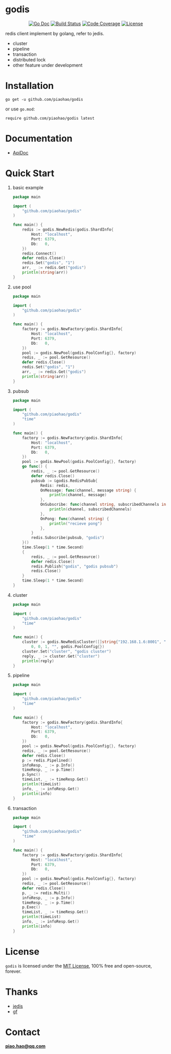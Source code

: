 # godis
<div align=center>

[![Go Doc](https://img.shields.io/badge/godoc-reference-blue.svg)](https://godoc.org/github.com/piaohao/godis)
[![Build Status](https://travis-ci.com/piaohao/godis.svg?branch=dev.master)](https://travis-ci.com/piaohao/godis) 
[![Code Coverage](https://codecov.io/gh/piaohao/godis/branch/dev.master/graph/badge.svg)](https://codecov.io/gh/piaohao/godis/branch/dev.master)
[![License](https://img.shields.io/badge/license-MIT-green.svg)](https://github.com/piaohao/godis)

</div>

redis client implement by golang, refer to jedis.
* cluster
* pipeline
* transaction
* distributed lock
* other feature under development

# Installation
```
go get -u github.com/piaohao/godis
```
or use `go.mod`:
```
require github.com/piaohao/godis latest
```
# Documentation

* [ApiDoc](https://godoc.org/github.com/piaohao/godis)

# Quick Start
1. basic example

    ```go
    package main
    
    import (
        "github.com/piaohao/godis"
    )
    
    func main() {
        redis := godis.NewRedis(godis.ShardInfo{
            Host: "localhost",
            Port: 6379,
            Db:   0,
        })
        redis.Connect()
        defer redis.Close()
        redis.Set("godis", "1")
        arr, _ := redis.Get("godis")
        println(string(arr))
    }
    ```
1. use pool
    ```go
    package main
    
    import (
        "github.com/piaohao/godis"
    )
    
    func main() {
        factory := godis.NewFactory(godis.ShardInfo{
            Host: "localhost",
            Port: 6379,
            Db:   0,
        })
        pool := godis.NewPool(godis.PoolConfig{}, factory)
        redis, _ := pool.GetResource()
        defer redis.Close()
        redis.Set("godis", "1")
        arr, _ := redis.Get("godis")
        println(string(arr))
    }
    ```
1. pubsub
    ```go
    package main
    
    import (
        "github.com/piaohao/godis"
        "time"
    )
    
    func main() {
        factory := godis.NewFactory(godis.ShardInfo{
            Host: "localhost",
            Port: 6379,
            Db:   0,
        })
        pool := godis.NewPool(godis.PoolConfig{}, factory)
        go func() {
            redis, _ := pool.GetResource()
            defer redis.Close()
            pubsub := &godis.RedisPubSub{
                Redis: redis,
                OnMessage: func(channel, message string) {
                    println(channel, message)
                },
                OnSubscribe: func(channel string, subscribedChannels int) {
                    println(channel, subscribedChannels)
                },
                OnPong: func(channel string) {
                    println("recieve pong")
                },
            }
            redis.Subscribe(pubsub, "godis")
        }()
        time.Sleep(1 * time.Second)
        {
            redis, _ := pool.GetResource()
            defer redis.Close()
            redis.Publish("godis", "godis pubsub")
            redis.Close()
        }
        time.Sleep(1 * time.Second)
    }
    ```
1. cluster
    ```go
    package main
    
    import (
        "github.com/piaohao/godis"
        "time"
    )
    
    func main() {
        cluster := godis.NewRedisCluster([]string{"192.168.1.6:8001", "192.168.1.6:8002", "192.168.1.6:8003", "192.168.1.6:8004", "192.168.1.6:8005", "192.168.1.6:8006"},
        	0, 0, 1, "", godis.PoolConfig{})
        cluster.Set("cluster", "godis cluster")
        reply, _ := cluster.Get("cluster")
        println(reply)
    }
    ```
1. pipeline
    ```go
    package main
    
    import (
        "github.com/piaohao/godis"
        "time"
    )
    
    func main() {
        factory := godis.NewFactory(godis.ShardInfo{
            Host: "localhost",
            Port: 6379,
            Db:   0,
        })
        pool := godis.NewPool(godis.PoolConfig{}, factory)
        redis, _ := pool.GetResource()
        defer redis.Close()
        p := redis.Pipelined()
        infoResp, _ := p.Info()
        timeResp, _ := p.Time()
        p.Sync()
        timeList, _ := timeResp.Get()
        println(timeList)
        info, _ := infoResp.Get()
        println(info)
    }
    ```
1. transaction
    ```go
    package main
    
    import (
        "github.com/piaohao/godis"
        "time"
    )
    
    func main() {
        factory := godis.NewFactory(godis.ShardInfo{
            Host: "localhost",
            Port: 6379,
            Db:   0,
        })
        pool := godis.NewPool(godis.PoolConfig{}, factory)
        redis, _ := pool.GetResource()
        defer redis.Close()
        p, _ := redis.Multi()
        infoResp, _ := p.Info()
        timeResp, _ := p.Time()
        p.Exec()
        timeList, _ := timeResp.Get()
        println(timeList)
        info, _ := infoResp.Get()
        println(info)
    }
    ``` 
# License

`godis` is licensed under the [MIT License](LICENSE), 100% free and open-source, forever.      

# Thanks
* [jedis](https://github.com/xetorthio/jedis)
* [gf](https://github.com/gogf/gf)

# Contact

**piao.hao@qq.com**
     